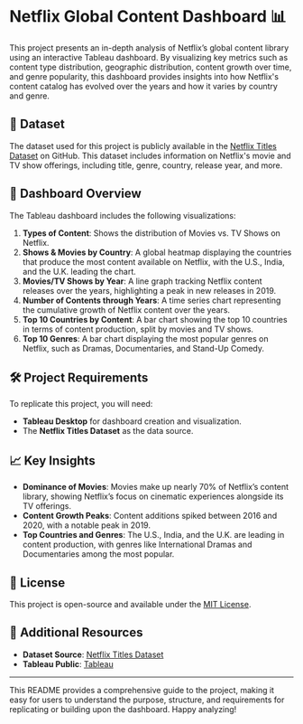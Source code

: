 

# Netflix Global Content Dashboard 📊

This project presents an in-depth analysis of Netflix’s global content library using an interactive Tableau dashboard. By visualizing key metrics such as content type distribution, geographic distribution, content growth over time, and genre popularity, this dashboard provides insights into how Netflix's content catalog has evolved over the years and how it varies by country and genre.

## 📁 Dataset

The dataset used for this project is publicly available in the [Netflix Titles Dataset](https://github.com/DataScienceRoadMapDSRM/Tableau-Dashboards-info/blob/main/netflix_titles.csv) on GitHub. This dataset includes information on Netflix's movie and TV show offerings, including title, genre, country, release year, and more.

## 🎨 Dashboard Overview

The Tableau dashboard includes the following visualizations:

1. **Types of Content**: Shows the distribution of Movies vs. TV Shows on Netflix.
2. **Shows & Movies by Country**: A global heatmap displaying the countries that produce the most content available on Netflix, with the U.S., India, and the U.K. leading the chart.
3. **Movies/TV Shows by Year**: A line graph tracking Netflix content releases over the years, highlighting a peak in new releases in 2019.
4. **Number of Contents through Years**: A time series chart representing the cumulative growth of Netflix content over the years.
5. **Top 10 Countries by Content**: A bar chart showing the top 10 countries in terms of content production, split by movies and TV shows.
6. **Top 10 Genres**: A bar chart displaying the most popular genres on Netflix, such as Dramas, Documentaries, and Stand-Up Comedy.

## 🛠️ Project Requirements

To replicate this project, you will need:
- **Tableau Desktop** for dashboard creation and visualization.
- The **Netflix Titles Dataset** as the data source.


## 📈 Key Insights

- **Dominance of Movies**: Movies make up nearly 70% of Netflix’s content library, showing Netflix’s focus on cinematic experiences alongside its TV offerings.
- **Content Growth Peaks**: Content additions spiked between 2016 and 2020, with a notable peak in 2019.
- **Top Countries and Genres**: The U.S., India, and the U.K. are leading in content production, with genres like International Dramas and Documentaries among the most popular.

## 📝 License

This project is open-source and available under the [MIT License](LICENSE).

## 🔗 Additional Resources

- **Dataset Source**: [Netflix Titles Dataset](https://github.com/DataScienceRoadMapDSRM/Tableau-Dashboards-info/blob/main/netflix_titles.csv)
- **Tableau Public**: [Tableau](https://public.tableau.com/)

---

This README provides a comprehensive guide to the project, making it easy for users to understand the purpose, structure, and requirements for replicating or building upon the dashboard. Happy analyzing!
